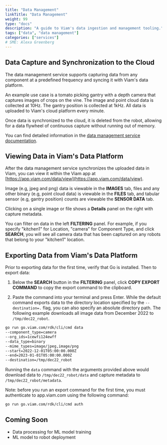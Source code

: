 ```yaml
---
title: "Data Management"
linkTitle: "Data Management"
weight: 99
type: "docs"
description: "A guide to Viam's data ingestion and management tooling."
tags: ["data", "data management"]
categories: ["services"]
# SME: Alexa Greenberg
---
```


## Data Capture and Synchronization to the Cloud

The data management service supports capturing data from any component at a predefined frequency and syncing it with Viam's data platform.

An example use case is a tomato picking gantry with a depth camera that captures images of crops on the vine.
The image and point cloud data is collected at 10Hz.
The gantry position is collected at 1kHz.
All data is uploaded to Viam's cloud platform every minute.

Once data is synchronized to the cloud, it is deleted from the robot, allowing for a data flywheel of continuous capture without running out of memory.

You can find detailed information in the [data management service documentation](/services/data-management/).

## Viewing Data in Viam's Data Platform

After the data management service synchronizes the uploaded data in Viam, you can view it within the Viam app at [https://app.viam.com/data/view](https://app.viam.com/data/view).

Image (e.g, jpeg and png) data is viewable in the **IMAGES** tab, files and any other binary (e.g, point cloud data) is viewable in the **FILES** tab, and tabular sensor (e.g, gantry position) counts are viewable the **SENSOR DATA** tab.

Clicking on a single image or file shows a **Details** panel on the right with capture metadata.

You can filter on data in the left **FILTERING** panel.
For example, if you specify "kitchen1" for Location, "camera" for Component Type, and click **SEARCH**, you will see all camera data that has been captured on any robots that belong to your "kitchen1" location.

## Exporting Data from Viam's Data Platform

Prior to exporting data for the first time, verify that Go is installed. Then to export data:

1. Below the **SEARCH** button in the **FILTERING** panel, click **COPY EXPORT COMMAND** to copy the export command to the clipboard.

2. Paste the command into your terminal and press Enter.
While the default command exports data to the directory location specified by the `--destination=.` flag, you can also specify an absolute directory path.
The following example downloads all image data from December 2022 to `/tmp/dec22_robot`.

```bash
go run go.viam.com/rdk/cli/cmd data
--component_type=camera
--org_ids=1cewfi124ewff
--data_type=binary
--mime_types=image/jpeg,image/png
--start=2022-12-01T05:00:00.000Z
--end=2023-01-01T05:00:00.000Z
--destination=/tmp/dec22_robot
```

Running the `data` command with the arguments provided above would download data to `/tmp/dec22_robot/data` and capture metadata to `/tmp/dec22_robot/metadata`.

Note: before you run an export command for the first time, you must authenticate to app.viam.com using the following command:

```bash
go run go.viam.com/rdk/cli/cmd auth
```

## Coming Soon

- Data processing for ML model training
- ML model to robot deployment
